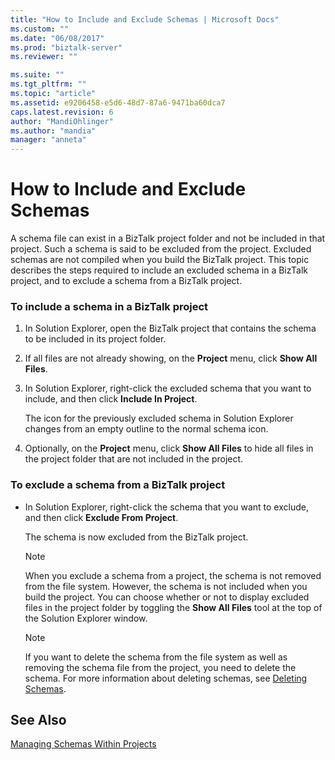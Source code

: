 ```yaml
---
title: "How to Include and Exclude Schemas | Microsoft Docs"
ms.custom: ""
ms.date: "06/08/2017"
ms.prod: "biztalk-server"
ms.reviewer: ""

ms.suite: ""
ms.tgt_pltfrm: ""
ms.topic: "article"
ms.assetid: e9206458-e5d6-48d7-87a6-9471ba60dca7
caps.latest.revision: 6
author: "MandiOhlinger"
ms.author: "mandia"
manager: "anneta"
---
```

# How to Include and Exclude Schemas
A schema file can exist in a BizTalk project folder and not be included in that project. Such a schema is said to be excluded from the project. Excluded schemas are not compiled when you build the BizTalk project. This topic describes the steps required to include an excluded schema in a BizTalk project, and to exclude a schema from a BizTalk project.  
  
### To include a schema in a BizTalk project  
  
1.  In Solution Explorer, open the BizTalk project that contains the schema to be included in its project folder.  
  
2.  If all files are not already showing, on the **Project** menu, click **Show All Files**.  
  
3.  In Solution Explorer, right-click the excluded schema that you want to include, and then click **Include In Project**.  
  
     The icon for the previously excluded schema in Solution Explorer changes from an empty outline to the normal schema icon.  
  
4.  Optionally, on the **Project** menu, click **Show All Files** to hide all files in the project folder that are not included in the project.  
  
### To exclude a schema from a BizTalk project  
  
-   In Solution Explorer, right-click the schema that you want to exclude, and then click **Exclude From Project**.  
  
     The schema is now excluded from the BizTalk project.  
  
    > [!NOTE]
    >  When you exclude a schema from a project, the schema is not removed from the file system. However, the schema is not included when you build the project. You can choose whether or not to display excluded files in the project folder by toggling the **Show All Files** tool at the top of the Solution Explorer window.  
  
    > [!NOTE]
    >  If you want to delete the schema from the file system as well as removing the schema file from the project, you need to delete the schema. For more information about deleting schemas, see [Deleting Schemas](../core/how-to-delete-schemas.md).  
  
## See Also  
 [Managing Schemas Within Projects](../core/managing-schemas-within-projects.md)